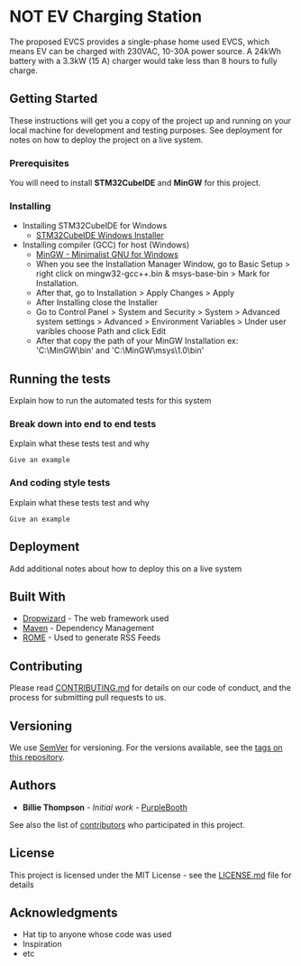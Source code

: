 # NOT EV Charging Station

The proposed EVCS provides a single-phase home used EVCS, which means EV can be charged with 230VAC, 10-30A power source. A 24kWh battery with a 3.3kW (15 A) charger would take less than 8 hours to fully charge.

## Getting Started

These instructions will get you a copy of the project up and running on your local machine for development and testing purposes. See deployment for notes on how to deploy the project on a live system.

### Prerequisites

You will need to install **STM32CubeIDE** and **MinGW** for this project.


### Installing

- Installing STM32CubeIDE for Windows
  + [STM32CubeIDE Windows Installer](https://www.st.com/en/development-tools/stm32cubeide.html)
- Installing compiler (GCC) for host (Windows)
  + [MinGW - Minimalist GNU for Windows](https://osdn.net/projects/mingw/downloads/68260/mingw-get-setup.exe/)
  + When you see the Installation Manager Window, go to Basic Setup > right click on mingw32-gcc++.bin & msys-base-bin > Mark for Installation.
  + After that, go to Installation > Apply Changes > Apply
  + After Installing close the Installer
  + Go to Control Panel > System and Security > System > Advanced system settings > Advanced >
  Environment Variables > Under user varibles choose Path and click Edit
  + After that copy the path of your MinGW Installation ex: 'C:\MinGW\bin' and 'C:\MinGW\msys\1.0\bin'


## Running the tests

Explain how to run the automated tests for this system

### Break down into end to end tests

Explain what these tests test and why

```
Give an example
```

### And coding style tests

Explain what these tests test and why

```
Give an example
```

## Deployment

Add additional notes about how to deploy this on a live system

## Built With

* [Dropwizard](http://www.dropwizard.io/1.0.2/docs/) - The web framework used
* [Maven](https://maven.apache.org/) - Dependency Management
* [ROME](https://rometools.github.io/rome/) - Used to generate RSS Feeds

## Contributing

Please read [CONTRIBUTING.md](https://gist.github.com/PurpleBooth/b24679402957c63ec426) for details on our code of conduct, and the process for submitting pull requests to us.

## Versioning

We use [SemVer](http://semver.org/) for versioning. For the versions available, see the [tags on this repository](https://github.com/your/project/tags).

## Authors

* **Billie Thompson** - *Initial work* - [PurpleBooth](https://github.com/PurpleBooth)

See also the list of [contributors](https://github.com/your/project/contributors) who participated in this project.

## License

This project is licensed under the MIT License - see the [LICENSE.md](LICENSE.md) file for details

## Acknowledgments

* Hat tip to anyone whose code was used
* Inspiration
* etc
